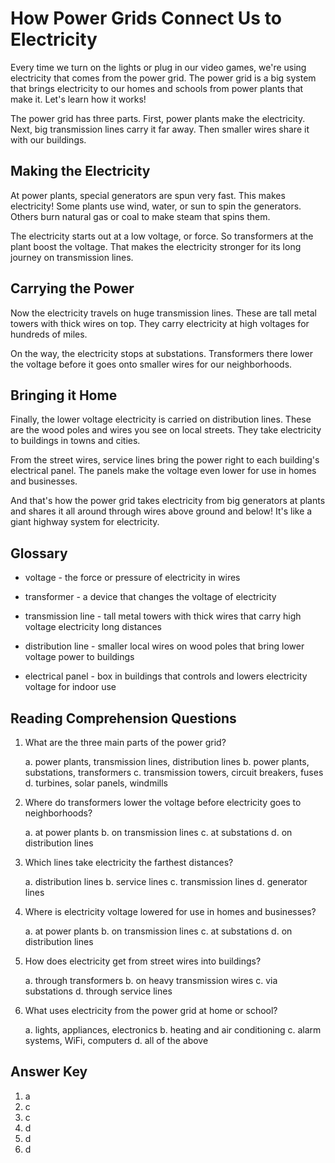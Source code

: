 # How Power Grids Connect Us to Electricity

Every time we turn on the lights or plug in our video games, we're using electricity that comes from the power grid. The power grid is a big system that brings electricity to our homes and schools from power plants that make it. Let's learn how it works!

The power grid has three parts. First, power plants make the electricity. Next, big transmission lines carry it far away. Then smaller wires share it with our buildings.

## Making the Electricity

At power plants, special generators are spun very fast. This makes electricity! Some plants use wind, water, or sun to spin the generators. Others burn natural gas or coal to make steam that spins them.

The electricity starts out at a low voltage, or force. So transformers at the plant boost the voltage. That makes the electricity stronger for its long journey on transmission lines.

## Carrying the Power

Now the electricity travels on huge transmission lines. These are tall metal towers with thick wires on top. They carry electricity at high voltages for hundreds of miles.

On the way, the electricity stops at substations. Transformers there lower the voltage before it goes onto smaller wires for our neighborhoods.

## Bringing it Home

Finally, the lower voltage electricity is carried on distribution lines. These are the wood poles and wires you see on local streets. They take electricity to buildings in towns and cities.

From the street wires, service lines bring the power right to each building's electrical panel. The panels make the voltage even lower for use in homes and businesses.

And that's how the power grid takes electricity from big generators at plants and shares it all around through wires above ground and below! It's like a giant highway system for electricity.

## Glossary

- voltage - the force or pressure of electricity in wires

- transformer - a device that changes the voltage of electricity

- transmission line - tall metal towers with thick wires that carry high voltage electricity long distances

- distribution line - smaller local wires on wood poles that bring lower voltage power to buildings

- electrical panel - box in buildings that controls and lowers electricity voltage for indoor use

## Reading Comprehension Questions

1. What are the three main parts of the power grid?

   a. power plants, transmission lines, distribution lines
   b. power plants, substations, transformers
   c. transmission towers, circuit breakers, fuses
   d. turbines, solar panels, windmills

2. Where do transformers lower the voltage before electricity goes to neighborhoods?

   a. at power plants
   b. on transmission lines
   c. at substations
   d. on distribution lines

3. Which lines take electricity the farthest distances?

   a. distribution lines
   b. service lines
   c. transmission lines
   d. generator lines

4. Where is electricity voltage lowered for use in homes and businesses?

   a. at power plants
   b. on transmission lines
   c. at substations
   d. on distribution lines

5. How does electricity get from street wires into buildings?

   a. through transformers
   b. on heavy transmission wires
   c. via substations
   d. through service lines

6. What uses electricity from the power grid at home or school?

   a. lights, appliances, electronics
   b. heating and air conditioning
   c. alarm systems, WiFi, computers
   d. all of the above

## Answer Key

1. a
2. c
3. c
4. d
5. d
6. d
